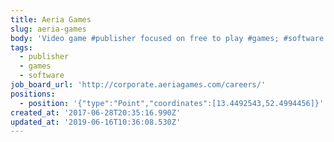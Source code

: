 ```yaml
---
title: Aeria Games
slug: aeria-games
body: 'Video game #publisher focused on free to play #games; #software'
tags:
  - publisher
  - games
  - software
job_board_url: 'http://corporate.aeriagames.com/careers/'
positions:
  - position: '{"type":"Point","coordinates":[13.4492543,52.4994456]}'
created_at: '2017-06-28T20:35:16.990Z'
updated_at: '2019-06-16T10:36:08.530Z'
---
```


